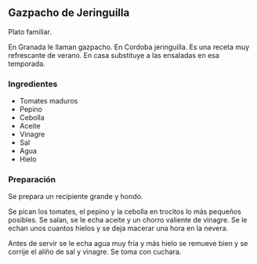 ## Gazpacho de Jeringuilla

Plato familiar.

En Granada le llaman gazpacho. En Cordoba jeringuilla.
Es una receta muy refrescante de verano.
En casa substituye a las ensaladas en esa temporada.

### Ingredientes

- Tomates maduros
- Pepino
- Cebolla
- Aceite
- Vinagre
- Sal
- Agua
- Hielo

### Preparación

Se prepara un recipiente grande y hondo.

Se pican los tomates, el pepino y la cebolla en trocitos lo más pequeños posibles.
Se salan, se le echa aceite y un chorro valiente de vinagre.
Se le echan unos cuantos hielos y se deja macerar una hora en la nevera.

Antes de servir se le echa agua muy fria y más hielo
se remueve bien y se corrije el aliño de sal y vinagre.
Se toma con cuchara.



